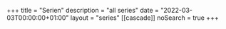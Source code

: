 +++
title       = "Serien"
description = "all series"
date        = "2022-03-03T00:00:00+01:00"
layout      = "series"
[[cascade]]
noSearch    = true
+++
